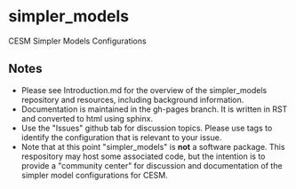 # simpler_models

CESM Simpler Models Configurations

Notes
-----

* Please see Introduction.md for the overview of the simpler_models
  repository and resources, including background information.
* Documentation is maintained in the gh-pages branch. It is written in
RST and converted to html using sphinx.
* Use the "Issues" github tab for discussion topics. Please use tags
to identify the configuration that is relevant to your issue.
* Note that at this point "simpler_models" is **not** a software
  package. This respository may host some associated code, but the
  intention is to provide a "community center" for discussion and 
  documentation of the simpler model configurations for CESM.
